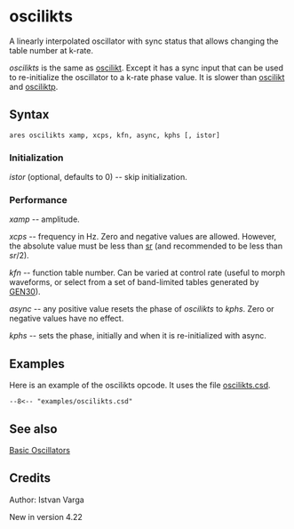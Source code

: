 <!--
id:oscilikts
category:Signal Generators:Basic Oscillators
-->
# oscilikts
A linearly interpolated oscillator with sync status that allows changing the table number at k-rate.

_oscilikts_ is the same as [oscilikt](../../opcodes/oscilikt). Except it has a sync input that can be used to re-initialize the oscillator to a k-rate phase value. It is slower than [oscilikt](../../opcodes/oscilikt) and [osciliktp](../../opcodes/osciliktp).

## Syntax
``` csound-orc
ares oscilikts xamp, xcps, kfn, async, kphs [, istor]
```

### Initialization

_istor_ (optional, defaults to 0) -- skip initialization.

### Performance

_xamp_ -- amplitude.

_xcps_ -- frequency in Hz. Zero and negative values are allowed. However, the absolute value must be less than [sr](../../opcodes/sr) (and recommended to be less than _sr_/2).

_kfn_ -- function table number. Can be varied at control rate (useful to <quote>morph</quote> waveforms, or select from a set of band-limited tables generated by [GEN30](../../scoregens/gen30)).

_async_ -- any positive value resets the phase of _oscilikts_ to _kphs_. Zero or negative values have no effect.

_kphs_ -- sets the phase, initially and when it is re-initialized with async.

## Examples

Here is an example of the oscilikts opcode. It uses the file [oscilikts.csd](../../examples/oscilikts.csd).

``` csound-orc title="Example of the oscilikts opcode." linenums="1"
--8<-- "examples/oscilikts.csd"
```

## See also

[Basic Oscillators](../../siggen/basic)

## Credits

Author: Istvan Varga

New in version 4.22
